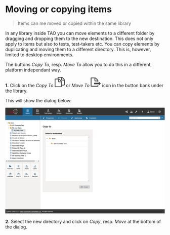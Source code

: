 # Moving or copying items

>Items can me moved or copied within the same library

In any library inside TAO you can move elements to a different folder by dragging and dropping them to the new destination. This does not only apply to items but also to tests, test-takers etc. You can copy elements by duplicating and moving them to a different directory. This is, however, limited to desktop environments.

The buttons *Copy To*, resp. *Move To* allow you to do this in a different, platform independant way. 

**1.**  Click on the *Copy To* ![Copy To](../resources/_icons/copy.png) or *Move To* ![Move To](../resources/_icons/move-item.png) icon in the button bank under the library.

This will show the dialog below:

![Copying an item](../resources/backend/items/copy-item.png)

**2.**  Select the new directory and click on *Copy*, resp. *Move* at the bottom of the dialog.
